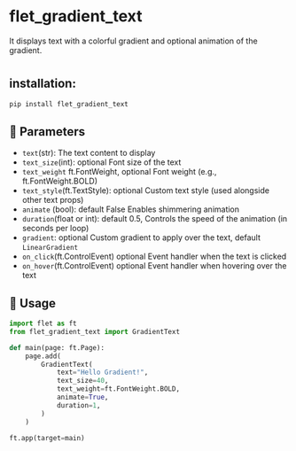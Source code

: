# flet_gradient_text

It displays text with a colorful gradient and optional animation of the gradient.
#
## installation:
```bash
pip install flet_gradient_text
```
## 🔧 Parameters

- `text`(str): 	The text content to display
- `text_size`(int): optional	Font size of the text
- `text_weight`	ft.FontWeight, optional	Font weight (e.g., ft.FontWeight.BOLD)
- `text_style`(ft.TextStyle): optional	Custom text style (used alongside other text props)
- `animate`	(bool): default False	Enables shimmering animation
- `duration`(float or int): default 0.5,	Controls the speed of the animation (in seconds per loop)
- `gradient`: optional Custom gradient to apply over the text, default `LinearGradient`
- `on_click`(ft.ControlEvent) optional	Event handler when the text is clicked
- `on_hover`(ft.ControlEvent) optional	Event handler when hovering over the text

## 🧩 Usage

```python
import flet as ft
from flet_gradient_text import GradientText

def main(page: ft.Page):
    page.add(
        GradientText(
            text="Hello Gradient!",
            text_size=40,
            text_weight=ft.FontWeight.BOLD,
            animate=True,
            duration=1,
        )
    )

ft.app(target=main)
```



